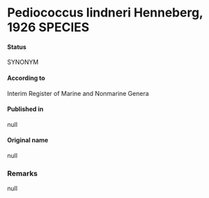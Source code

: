 # Pediococcus lindneri Henneberg, 1926 SPECIES

#### Status
SYNONYM

#### According to
Interim Register of Marine and Nonmarine Genera

#### Published in
null

#### Original name
null

### Remarks
null